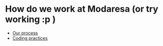 # How do we work at Modaresa (or try working :p )

- [Our process](process.md)
- [Coding practices](coding-practices.md) 
